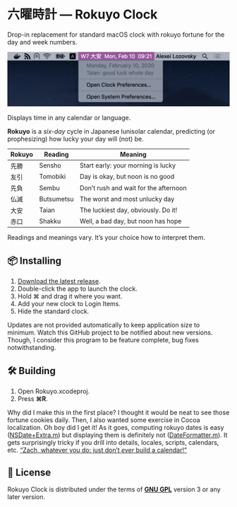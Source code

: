 #  六曜時計 — Rokuyo Clock

Drop-in replacement for standard macOS clock with rokuyo fortune for the day and week numbers.

<img alt="rokuyo clock screenshot" src="Rokuyo/Resources/screenshot.png" width=576>

Displays time in any calendar or language.

**Rokuyo** is a _six-day_ cycle in Japanese lunisolar calendar, predicting (or prophesizing) how lucky your day will (not) be.

| Rokuyo | Reading    | Meaning                                    |
| ------ | ---------- | ------------------------------------------ |
|  先勝  | Sensho     | Start early: your morning is lucky         |
|  友引  | Tomobiki   | Day is okay, but noon is no good           |
|  先負  | Sembu      | Don’t rush and wait for the afternoon      |
|  仏滅  | Butsumetsu | The worst and most unlucky day             |
|  大安  | Taian      | The luckiest day, obviously. Do it!        |
|  赤口  | Shakku     | Well, a bad day, but noon has hope         |

Readings and meanings vary.
It’s your choice how to interpret them.

## 📦 Installing

1. [Download the latest release][here].
2. Double-click the app to launch the clock.
3. Hold ⌘ and drag it where you want.
4. Add your new clock to Login Items.
5. Hide the standard clock.

[here]: https://github.com/ilammy/RokuyoClock/releases/download/v1.0/Rokuyo.Clock.app.zip

Updates are not provided automatically to keep application size to minimum.
Watch this GitHub project to be notified about new versions.
Though, I consider this program to be feature complete, bug fixes notwithstanding.

## 🛠 Building

1. Open Rokuyo.xcodeproj.
2. Press **⌘R**.

Why did I make this in the first place?
I thought it would be neat to see those fortune cookies daily.
Then, I also wanted some exercise in Cocoa localization.
Oh boy did I get it!
As it goes, computing rokuyo dates is easy ([NSDate+Extra.m](Rokuyo/Sources/NSDate+Extra.m))
but displaying them is definitely not ([DateFormatter.m](Rokuyo/Sources/DateFormatter.m)).
It gets surprisingly tricky if you drill into details, locales, scripts, calendars, etc.
[“Zach, whatever you do: just don’t _ever_ build a calendar!”](https://zachholman.com/talk/utc-is-enough-for-everyone-right)

## 📄 License

Rokuyo Clock is distributed under the terms of [**GNU GPL**](LICENSE) version 3 or any later version.
